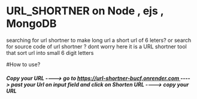 ﻿# URL_SHORTNER on Node , ejs , MongoDB

searching for url shortner to make long url a short url of 6 leters? or search for source code of url shortner ?
dont worry here it is a URL shortner tool that sort url into small 6 digit letters

#How to use?

<h5>Copy your URL ----> go to <a href="https://url-shortner-bucf.onrender.com/">https://url-shortner-bucf.onrender.com </a> ----> past your Url on input field and click on Shorten URL ----> copy your URL  </h5>
